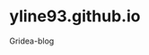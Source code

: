 # yline93.github.io
<div align=cente
<embed     
src=视频地址
pluginspage="http://www.microsoft.com/isapi/redir.dll?prd=windows&amp;sbp=mediaplayer&amp;ar=media&amp;sba=plugin&amp;"
type="application/x-mplayer2" border="0" width="100%" showcontrols="1" showaudiocontrols="1" showstatusbar="1" autostart=true loop=true enablecontextmenu="1">

Gridea-blog
